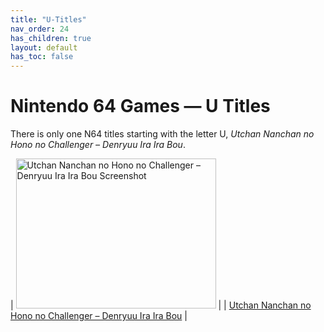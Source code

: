 ```yaml
---
title: "U-Titles"
nav_order: 24
has_children: true
layout: default
has_toc: false
---
```


# Nintendo 64 Games — U Titles

There is only one N64 titles starting with the letter U, *Utchan Nanchan no Hono no Challenger – Denryuu Ira Ira Bou*.

| <a href="u/Utchan Nanchan no Hono no Challenger – Denryuu Ira Ira Bou"><img src="https://images.launchbox-app.com/eb1824ae-05c3-4a07-a57b-7f6f23f0c8e7.jpg" width="320" height="240" alt="Utchan Nanchan no Hono no Challenger – Denryuu Ira Ira Bou Screenshot"/></a> |
| [Utchan Nanchan no Hono no Challenger – Denryuu Ira Ira Bou](u/utchan-nanchan-no-hono-no-challenger-denryuu-ira-ira-bou) |